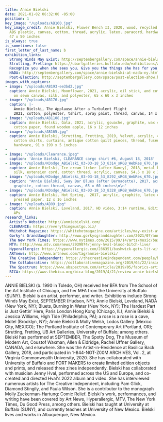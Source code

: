 ```yaml
---
title: Annie Bielski
date: 2021-01-02 06:32:00 -05:00
position: 1
key_image: "/uploads/AB160.jpg"
key_image_credit: Annie Bielski, Flower Bench II, 2020, wood, recycled polyester batting,
  ABS plastic, canvas, cotton, thread, acrylic, latex, paracord, hardware, 14.5 x
  47 x 50 inches
is_always: true
is_sometimes: false
first_letter_of_last_name: b
exhibition_links:
  Strong Winds May Exist: http://septembergallery.com/space/annie-bielski-strong-winds-may-exist.html
  Strutting, Fretting: https://ubartgalleries.buffalo.edu/exhibitions/annie-bielski-strutting-fretting/
  Recognize you when she sees you, Give you the things she has for you.: http://septembergallery.com/space/recognize-you-when-she-sees-you-give-you-the-thing-she-has-for-you.html
  NADA: http://septembergallery.com/space/annie-bielski-at-nada-ny.html
  Post-Election: http://septembergallery.com/space/post-election-show.html
images_with_captions:
- image: "/uploads/AB193-ee3bd2.jpg"
  caption: Annie Bielski, Moonflower, 2021, acrylic, oil stick, and cotton thread
    on sewn canvas, silk, and polyester, 65 x 60 x 3 inches
- image: "/uploads/AB176.jpg"
  caption: |-
    Annie Bielski, The Applause After a Turbulent Flight
    2021, cotton, polyester, tshirt, spray paint, thread, canvas, 14 x 12 inches
- image: "/uploads/AB1108.jpg"
  caption: Annie Bielski, Gala, 2021, acrylic, gouache, graphite, wax crayon, on arches
    cotton paper, found wooden apple, 16 x 12 inches
- image: "/uploads/AB165.jpg"
  caption: Annie Bielski, Strutting, Fretting, 2019, Velvet, acrylic, cotton, found
    cotton skirts, curtains, antique cotton quilt pieces, thread, fused glass, wood,
    hardware, 91 x 199 x 5 inches
- 
- image: "/uploads/Clearance.jpeg"
  caption: 'Annie Bielski, CLEARANCE cargo shirt #6, August 18, 2018'
- image: "/uploads/KDodge_ABielski_03-03-18_53_8314_sRGB_WebRes_670.jpg"
  caption: Annie Bielski, Ice cream licker (after Nancy), 2018, metal brochure rack,
    silk, extension cord, cotton thread, acrylic, canvas, 54.5 x 18 x 14 inches
- image: "/uploads/KDodge_ABielski_03-03-18_53_8292_sRGB_WebRes_670.jpg"
  caption: "Annie Bielski, Sway Bar Blues (after Bernadette), 2017, acrylic, wax,
    graphite, cotton thread, canvas, 65 x 60 inches\n\n"
- image: "/uploads/KDodge_ABielski_03-03-18_53_8328_sRGB_WebRes_670.jpg"
  caption: Annie Bielski, Hot Spring,  2017, acrylic, graphite, latex on Arches cold
    pressed paper, 12 x 16 inches
- image: "/uploads/AB09.jpg"
  caption: Annie Bielski, Loveland, 2017, HD video, 3:14 runtime, Edition of 5, 2
    APs
research_links:
  Artist's Website: http://anniebielski.com/
  CLEARANCE: https://everythingmustgo.biz/
  Whitehot Magazine: https://whitehotmagazine.com/articles/may-exist-at-september-gallery/5126
  Gorky's Granddaughter: http://www.gorkysgranddaughter.com/2021/07/annie-bielski-at-september-july-2021.html
  The New York Times: https://www.nytimes.com/2015/09/14/arts/music/basilica-soundscape-a-festival-of-pop-punk-and-so-much-else.html
  MTV: http://www.mtv.com/news/2939074/jenny-hval-blood-bitch-live/
  Hyperallergic: https://hyperallergic.com/286351/bushwick-gets-lit-with-a-show-of-sculptural-lamps/
  ARTnews: http://www.artnews.com/tag/annie-bielski/
  The Creative Independent: https://thecreativeindependent.com/people/how-to-organize-and-host-a-small-budget-event/
  The Collaborative: https://collaborativemagazine.org/2019/04/22/inside-the-performance-annie-bielski-and-zia-anger/
  The Spectrum: https://www.ubspectrum.com/article/2019/05/fabrics-artifacts-and-nostalgia
  BICA: https://www.thebica.org/bica-blog/2019/4/21/review-annie-bielski-at-buffalo-arts-studio
---
```


ANNIE BIELSKI (b. 1990 in Toledo, OH) received her BFA from The School of the Art Institute of Chicago, and her MFA from the University at Buffalo (SUNY). Bielski is an artist, performer, and writer. Exhibitions include Strong Winds May Exist, SEPTEMBER (Hudson, NY); Annie Bielski, Loveland, NADA (New York, NY); Bluets, Burning in Water (New York, NY); The Hardest Part is Just Gettin’ Here, Paris London Hong Kong (Chicago, IL); Annie Bielski & Jessica Williams, High Tide (Philadelphia, PA); a rose is a rose is a cave, Motel (Brooklyn, NY); Annie Bielski & Molly Welsh, Lodos Gallery (Mexico City, MEXICO); The Portland Institute of Contemporary Art (Portland, OR); Strutting, Fretting, UB Art Galleries, University of Buffalo; among others. Bielski has performed at SEPTEMBER, The Spotty Dog, The Museum of Modern Art, Coustof Waxman, Allen & Eldridge, Rachel Uffner Gallery, CANADA, and elsewhere. She was the Artist-in-Residence at Basilica Back Gallery, 2018, and participated in 1-844-NOT-Z00M ARCHIVES, Vol. 2, at Virginia Commonwealth University, 2020. She has collaborated with University of Buffalo and FORT MAKERS to create limited edition objects and prints, and released three zines independently. Bielski has collaborated with musician Jenny Hval, performed across the US and Europe, and co-created and directed Hval's 2022 album and video. She has interviewed numerous artists for The Creative Independent, including Pam Glick, Diamond Stingily, and Paula Wilson. She is a contributor to the monograph Molly Zuckerman-Hartung: Comic Relief. Bielski's work, performances, and writing have been covered by Art News, Hyperallergic, MTV, The New York Times, Du Good Press, among others. Bielski has taught at University at Buffalo (SUNY), and currently teaches at University of New Mexico. Bielski lives and works in Albuquerque, New Mexico. 